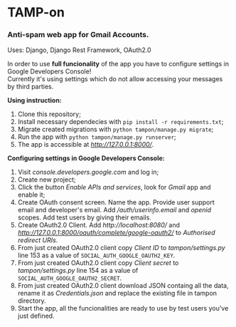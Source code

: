 # TAMP-on
### Anti-spam web app for Gmail Accounts.

Uses: Django, Django Rest Framework, OAuth2.0 <br/> 

In order to use **full funcionality** of the app you have to configure settings in Google Developers Console! <br/>
Currently it's using settings which do not allow accessing your messages by third parties.

**Using instruction:**
1. Clone this repository;
2. Install necessary dependecies with `pip install -r requirements.txt`;
3. Migrate created migrations with `python tampon/manage.py migrate`;
4. Run the app with `python tampon/manage.py runserver`;
5. The app is accessible at *http://127.0.0.1:8000/*.


**Configuring settings in Google Developers Console:**
1. Visit *console.developers.google.com* and log in;
2. Create new project;
3. Click the button *Enable APIs and services*, look for *Gmail* app and enable it;
4. Create OAuth consent screen. Name the app. Provide user support email and  developer's email. Add */auth/userinfo.email* and *openid* scopes. Add test users by giving their emails. 
5. Create OAuth2.0 Client. Add *http://localhost:8080/* and *http://127.0.0.1:8000/oauth/complete/google-oauth2/* to *Authorised redirect URIs*.
6. From just created OAuth2.0 client copy *Client ID* to *tampon/settings.py* line 153 as a value of `SOCIAL_AUTH_GOOGLE_OAUTH2_KEY`.
7. From just created OAuth2.0 client copy *Client secret* to *tampon/settings.py* line 154 as a value of `SOCIAL_AUTH_GOOGLE_OAUTH2_SECRET`.
8. From just created OAuth2.0 client download JSON containg all the data, rename it as *Credentials.json* and replace the existing file in tampon directory.
9. Start the app, all the funcionalities are ready to use by test users you've just defined.
